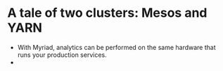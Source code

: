 
# A tale of two clusters: Mesos and YARN

* With Myriad, analytics can be performed on the same hardware that runs your production services.
* 



